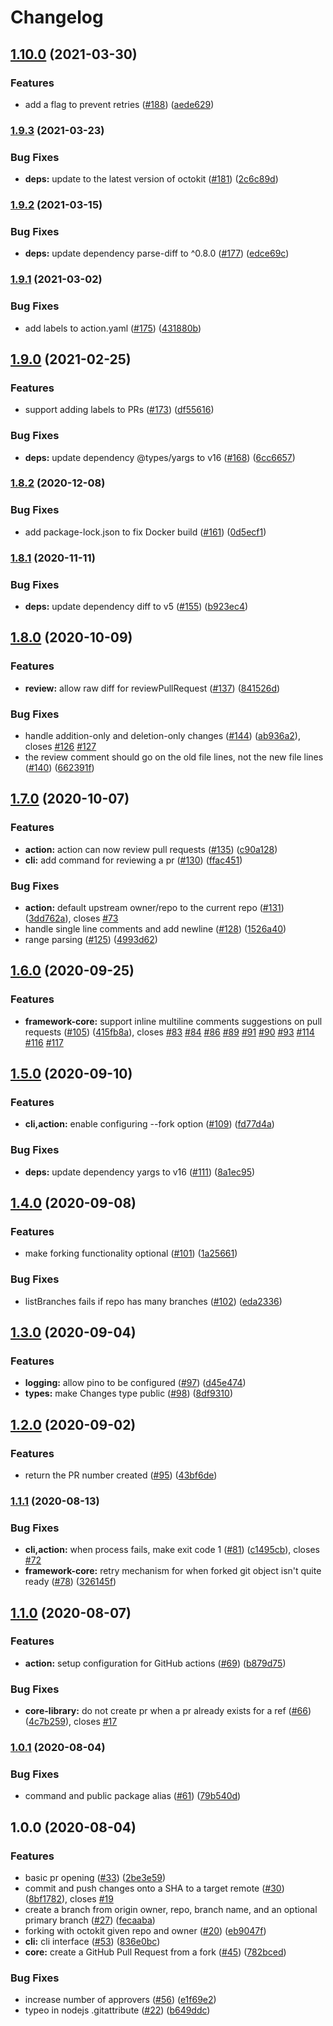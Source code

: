 # Changelog

## [1.10.0](https://www.github.com/googleapis/code-suggester/compare/v1.9.3...v1.10.0) (2021-03-30)


### Features

* add a flag to prevent retries ([#188](https://www.github.com/googleapis/code-suggester/issues/188)) ([aede629](https://www.github.com/googleapis/code-suggester/commit/aede629cf72f60cc7b8bc2f5a2da02b931cf05c9))

### [1.9.3](https://www.github.com/googleapis/code-suggester/compare/v1.9.2...v1.9.3) (2021-03-23)


### Bug Fixes

* **deps:** update to the latest version of octokit ([#181](https://www.github.com/googleapis/code-suggester/issues/181)) ([2c6c89d](https://www.github.com/googleapis/code-suggester/commit/2c6c89dcf3e597c6627b886973910254d2f805ce))

### [1.9.2](https://www.github.com/googleapis/code-suggester/compare/v1.9.1...v1.9.2) (2021-03-15)


### Bug Fixes

* **deps:** update dependency parse-diff to ^0.8.0 ([#177](https://www.github.com/googleapis/code-suggester/issues/177)) ([edce69c](https://www.github.com/googleapis/code-suggester/commit/edce69cc8bcbe9da67b5ae9482369726ad76a1f6))

### [1.9.1](https://www.github.com/googleapis/code-suggester/compare/v1.9.0...v1.9.1) (2021-03-02)


### Bug Fixes

* add labels to action.yaml ([#175](https://www.github.com/googleapis/code-suggester/issues/175)) ([431880b](https://www.github.com/googleapis/code-suggester/commit/431880bc806dc55aac234352a6992e053ed27910))

## [1.9.0](https://www.github.com/googleapis/code-suggester/compare/v1.8.2...v1.9.0) (2021-02-25)


### Features

* support adding labels to PRs ([#173](https://www.github.com/googleapis/code-suggester/issues/173)) ([df55616](https://www.github.com/googleapis/code-suggester/commit/df55616ebc02dc702d828d12b5746830d90e61d4))


### Bug Fixes

* **deps:** update dependency @types/yargs to v16 ([#168](https://www.github.com/googleapis/code-suggester/issues/168)) ([6cc6657](https://www.github.com/googleapis/code-suggester/commit/6cc6657fa5d5580432afd6d76df8e25eb6cff246))

### [1.8.2](https://www.github.com/googleapis/code-suggester/compare/v1.8.1...v1.8.2) (2020-12-08)


### Bug Fixes

* add package-lock.json to fix Docker build ([#161](https://www.github.com/googleapis/code-suggester/issues/161)) ([0d5ecf1](https://www.github.com/googleapis/code-suggester/commit/0d5ecf1256168352b101dd027fa87dfa7bbb742e))

### [1.8.1](https://www.github.com/googleapis/code-suggester/compare/v1.8.0...v1.8.1) (2020-11-11)


### Bug Fixes

* **deps:** update dependency diff to v5 ([#155](https://www.github.com/googleapis/code-suggester/issues/155)) ([b923ec4](https://www.github.com/googleapis/code-suggester/commit/b923ec436ed2761ca3e775e110ec693655977cf6))

## [1.8.0](https://www.github.com/googleapis/code-suggester/compare/v1.7.0...v1.8.0) (2020-10-09)


### Features

* **review:** allow raw diff for reviewPullRequest ([#137](https://www.github.com/googleapis/code-suggester/issues/137)) ([841526d](https://www.github.com/googleapis/code-suggester/commit/841526d720b6af4a21cf3ab08e5749a812fb5c30))


### Bug Fixes

* handle addition-only and deletion-only changes ([#144](https://www.github.com/googleapis/code-suggester/issues/144)) ([ab936a2](https://www.github.com/googleapis/code-suggester/commit/ab936a251171ca5aafc160f3506db54a7cb31e8a)), closes [#126](https://www.github.com/googleapis/code-suggester/issues/126) [#127](https://www.github.com/googleapis/code-suggester/issues/127)
* the review comment should go on the old file lines, not the new file lines ([#140](https://www.github.com/googleapis/code-suggester/issues/140)) ([662391f](https://www.github.com/googleapis/code-suggester/commit/662391f2ae18e8ec997e0961430ce3ccc6f11cee))

## [1.7.0](https://www.github.com/googleapis/code-suggester/compare/v1.6.0...v1.7.0) (2020-10-07)


### Features

* **action:** action can now review pull requests ([#135](https://www.github.com/googleapis/code-suggester/issues/135)) ([c90a128](https://www.github.com/googleapis/code-suggester/commit/c90a128bb4e808ed3a1a8212eb4aac2e1179792d))
* **cli:** add command for reviewing a pr ([#130](https://www.github.com/googleapis/code-suggester/issues/130)) ([ffac451](https://www.github.com/googleapis/code-suggester/commit/ffac45171c68f67c75858866c51cb0dec9993141))


### Bug Fixes

* **action:** default upstream owner/repo to the current repo ([#131](https://www.github.com/googleapis/code-suggester/issues/131)) ([3dd762a](https://www.github.com/googleapis/code-suggester/commit/3dd762a49f6c42b6a652f3420d842a43f3744c3f)), closes [#73](https://www.github.com/googleapis/code-suggester/issues/73)
* handle single line comments and add newline ([#128](https://www.github.com/googleapis/code-suggester/issues/128)) ([1526a40](https://www.github.com/googleapis/code-suggester/commit/1526a40de4d18765fc9343356f2be70e9af068a2))
* range parsing ([#125](https://www.github.com/googleapis/code-suggester/issues/125)) ([4993d62](https://www.github.com/googleapis/code-suggester/commit/4993d62f3e37d23b3cda83516c2dc6879464132f))

## [1.6.0](https://www.github.com/googleapis/code-suggester/compare/v1.5.0...v1.6.0) (2020-09-25)


### Features

* **framework-core:** support inline multiline comments suggestions on pull requests ([#105](https://www.github.com/googleapis/code-suggester/issues/105)) ([415fb8a](https://www.github.com/googleapis/code-suggester/commit/415fb8ae6283dc09c6283c5bbb3ce92114dbf84b)), closes [#83](https://www.github.com/googleapis/code-suggester/issues/83) [#84](https://www.github.com/googleapis/code-suggester/issues/84) [#86](https://www.github.com/googleapis/code-suggester/issues/86) [#89](https://www.github.com/googleapis/code-suggester/issues/89) [#91](https://www.github.com/googleapis/code-suggester/issues/91) [#90](https://www.github.com/googleapis/code-suggester/issues/90) [#93](https://www.github.com/googleapis/code-suggester/issues/93) [#114](https://www.github.com/googleapis/code-suggester/issues/114) [#116](https://www.github.com/googleapis/code-suggester/issues/116) [#117](https://www.github.com/googleapis/code-suggester/issues/117)

## [1.5.0](https://www.github.com/googleapis/code-suggester/compare/v1.4.0...v1.5.0) (2020-09-10)


### Features

* **cli,action:** enable configuring --fork option ([#109](https://www.github.com/googleapis/code-suggester/issues/109)) ([fd77d4a](https://www.github.com/googleapis/code-suggester/commit/fd77d4aef388bb7948418dc4a2eef21610520f71))


### Bug Fixes

* **deps:** update dependency yargs to v16 ([#111](https://www.github.com/googleapis/code-suggester/issues/111)) ([8a1ec95](https://www.github.com/googleapis/code-suggester/commit/8a1ec9575c46398cb7cf633a6a6bea7f79b99d37))

## [1.4.0](https://www.github.com/googleapis/code-suggester/compare/v1.3.0...v1.4.0) (2020-09-08)


### Features

* make forking functionality optional ([#101](https://www.github.com/googleapis/code-suggester/issues/101)) ([1a25661](https://www.github.com/googleapis/code-suggester/commit/1a256613cf7bb9dad0e7b9480b2f8af5bc08e340))


### Bug Fixes

* listBranches fails if repo has many branches ([#102](https://www.github.com/googleapis/code-suggester/issues/102)) ([eda2336](https://www.github.com/googleapis/code-suggester/commit/eda2336acb72ebb4d8e4ac6b88ab742d4e4d9bcd))

## [1.3.0](https://www.github.com/googleapis/code-suggester/compare/v1.2.0...v1.3.0) (2020-09-04)


### Features

* **logging:** allow pino to be configured ([#97](https://www.github.com/googleapis/code-suggester/issues/97)) ([d45e474](https://www.github.com/googleapis/code-suggester/commit/d45e474b534d28d08f3872a4f1bcc4969e6ff8bb))
* **types:** make Changes type public ([#98](https://www.github.com/googleapis/code-suggester/issues/98)) ([8df9310](https://www.github.com/googleapis/code-suggester/commit/8df9310fdcda98d9f18366684adda02253bd0c06))

## [1.2.0](https://www.github.com/googleapis/code-suggester/compare/v1.1.1...v1.2.0) (2020-09-02)


### Features

* return the PR number created ([#95](https://www.github.com/googleapis/code-suggester/issues/95)) ([43bf6de](https://www.github.com/googleapis/code-suggester/commit/43bf6de31422729529e5d55f4e4382722fdcbb1b))

### [1.1.1](https://www.github.com/googleapis/code-suggester/compare/v1.1.0...v1.1.1) (2020-08-13)


### Bug Fixes

* **cli,action:** when process fails, make exit code 1 ([#81](https://www.github.com/googleapis/code-suggester/issues/81)) ([c1495cb](https://www.github.com/googleapis/code-suggester/commit/c1495cb5010c6df55ef91616d0a1c3e5a508ffc7)), closes [#72](https://www.github.com/googleapis/code-suggester/issues/72)
* **framework-core:** retry mechanism for when forked git object isn't quite ready ([#78](https://www.github.com/googleapis/code-suggester/issues/78)) ([326145f](https://www.github.com/googleapis/code-suggester/commit/326145f138dbd50ba455175c473a58d5717aeafe))

## [1.1.0](https://www.github.com/googleapis/code-suggester/compare/v1.0.1...v1.1.0) (2020-08-07)


### Features

* **action:** setup configuration for GitHub actions ([#69](https://www.github.com/googleapis/code-suggester/issues/69)) ([b879d75](https://www.github.com/googleapis/code-suggester/commit/b879d75c8b051a4cfd0a19088946f496b4beaeb0))


### Bug Fixes

* **core-library:** do not create pr when a pr already exists for a ref ([#66](https://www.github.com/googleapis/code-suggester/issues/66)) ([4c7b259](https://www.github.com/googleapis/code-suggester/commit/4c7b259e7025d5a5a4357cbb588a7cfa66869023)), closes [#17](https://www.github.com/googleapis/code-suggester/issues/17)

### [1.0.1](https://www.github.com/googleapis/code-suggester/compare/v1.0.0...v1.0.1) (2020-08-04)


### Bug Fixes

* command and public package alias ([#61](https://www.github.com/googleapis/code-suggester/issues/61)) ([79b540d](https://www.github.com/googleapis/code-suggester/commit/79b540d72011ac98089374d5504b07d4546020dd))

## 1.0.0 (2020-08-04)


### Features

* basic pr opening ([#33](https://www.github.com/googleapis/code-suggester/issues/33)) ([2be3e59](https://www.github.com/googleapis/code-suggester/commit/2be3e59104d44dfa21ca3a16a263f6ebde76a397))
* commit and push changes onto a SHA to a target remote ([#30](https://www.github.com/googleapis/code-suggester/issues/30)) ([8bf1782](https://www.github.com/googleapis/code-suggester/commit/8bf178237a3b2b0a728d5bcc10b1db6e11c3f925)), closes [#19](https://www.github.com/googleapis/code-suggester/issues/19)
* create a branch from origin owner, repo, branch name, and an optional primary branch ([#27](https://www.github.com/googleapis/code-suggester/issues/27)) ([fecaaba](https://www.github.com/googleapis/code-suggester/commit/fecaabaefc923ec72449dfc6ab59f43536610cf2))
* forking with octokit given repo and owner ([#20](https://www.github.com/googleapis/code-suggester/issues/20)) ([eb9047f](https://www.github.com/googleapis/code-suggester/commit/eb9047f091c163fd420d498d5aa9ad434cdba3b9))
* **cli:** cli interface ([#53](https://www.github.com/googleapis/code-suggester/issues/53)) ([836e0bc](https://www.github.com/googleapis/code-suggester/commit/836e0bc5b4cd4aa77c7e7a07d972340a4ea47b1a))
* **core:** create a GitHub Pull Request from a fork ([#45](https://www.github.com/googleapis/code-suggester/issues/45)) ([782bced](https://www.github.com/googleapis/code-suggester/commit/782bcede3ccdaac5f0955f9da3d4d5752e32a364))


### Bug Fixes

* increase number of approvers ([#56](https://www.github.com/googleapis/code-suggester/issues/56)) ([e1f69e2](https://www.github.com/googleapis/code-suggester/commit/e1f69e2f0b4b7436b3005f84d29a6ae3a716d4f8))
* typeo in nodejs .gitattribute ([#22](https://www.github.com/googleapis/code-suggester/issues/22)) ([b649ddc](https://www.github.com/googleapis/code-suggester/commit/b649ddc7bc42778bc668025c33f1c6f0a2025e18))
